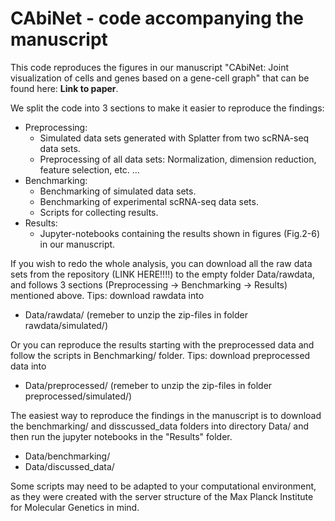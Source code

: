 
# CAbiNet - code accompanying the manuscript

This code reproduces the figures in our manuscript "CAbiNet: Joint visualization of cells and genes based on a gene-cell graph" that can be found here: **Link to paper**.


We split the code into 3 sections to make it easier to reproduce the findings:

* Preprocessing: 
    - Simulated data sets generated with Splatter from two scRNA-seq data sets.
    - Preprocessing of all data sets: Normalization, dimension reduction, feature selection, etc. ...
* Benchmarking:
    - Benchmarking of simulated data sets.
    - Benchmarking of experimental scRNA-seq data sets.
    - Scripts for collecting results.
* Results:
    - Jupyter-notebooks containing the results shown in figures (Fig.2-6) in our manuscript. 

If you wish to redo the whole analysis, you can download all the raw data sets from the repository (LINK HERE!!!!) to the empty folder Data/rawdata, and follows 3 sections (Preprocessing -> Benchmarking -> Results) mentioned above. Tips: download rawdata into
* Data/rawdata/  (remeber to unzip the zip-files in folder rawdata/simulated/)

Or you can reproduce the results starting with the preprocessed data and follow the scripts in Benchmarking/ folder. Tips: download preprocessed data into
* Data/preprocessed/ (remeber to unzip the zip-files in folder preprocessed/simulated/)

The easiest way to reproduce the findings in the manuscript is to download the benchmarking/ and disscussed_data folders into directory Data/ and then run the jupyter notebooks in the "Results" folder.
* Data/benchmarking/  
* Data/discussed_data/

Some scripts may need to be adapted to your computational environment, as they were created with the server structure of the Max Planck Institute for Molecular Genetics in mind.
